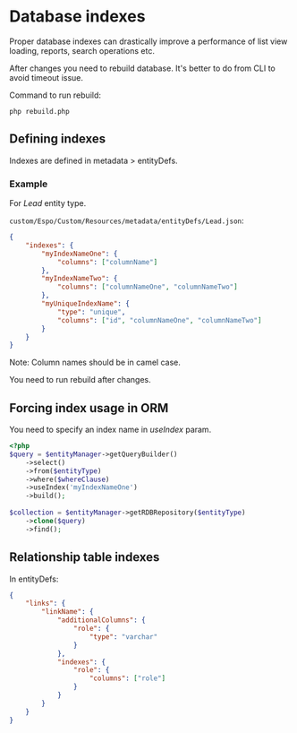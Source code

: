 # Database indexes

Proper database indexes can drastically improve a performance of list view loading, reports, search operations etc.

After changes you need to rebuild database. It's better to do from CLI to avoid timeout issue.

Command to run rebuild:

```
php rebuild.php
```

## Defining indexes

Indexes are defined in metadata > entityDefs.

### Example

For *Lead* entity type.

`custom/Espo/Custom/Resources/metadata/entityDefs/Lead.json`:


```json
{
    "indexes": {
        "myIndexNameOne": {
            "columns": ["columnName"]   
        },
        "myIndexNameTwo": {
            "columns": ["columnNameOne", "columnNameTwo"]  
        },
        "myUniqueIndexName": {
            "type": "unique",
            "columns": ["id", "columnNameOne", "columnNameTwo"]  
        }
    }
}
```

Note: Column names should be in camel case.

You need to run rebuild after changes.

## Forcing index usage in ORM

You need to specify an index name in *useIndex* param.

```php
<?php
$query = $entityManager->getQueryBuilder()
    ->select()
    ->from($entityType)    
    ->where($whereClause)
    ->useIndex('myIndexNameOne')
    ->build();
    
$collection = $entityManager->getRDBRepository($entityType)
    ->clone($query)
    ->find();
```

## Relationship table indexes

In entityDefs:

```json
{
    "links": {
        "linkName": {
            "additionalColumns": {
                "role": {
                    "type": "varchar"
                }
            },
            "indexes": {
                "role": {
                    "columns": ["role"]
                }
            }
        }
    }
}    
```
